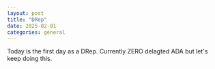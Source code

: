```yaml
---
layout: post
title: "DRep"
date: 2025-02-01
categories: general
---
```


Today is the first day as a DRep. Currently ZERO delagted ADA but let's keep doing this. 
